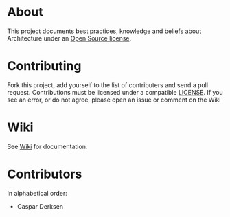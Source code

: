 # About

This project documents best practices, knowledge and beliefs about Architecture under an [Open Source license](LICENSE).

# Contributing

Fork this project, add yourself to the list of contributers and send a pull request. Contributions must be licensed under a compatible [LICENSE](LICENSE). If you see an error, or do not agree, please open an issue or comment on the Wiki

# Wiki

See [Wiki](wiki) for documentation.

# Contributors

In alphabetical order:
- Caspar Derksen
